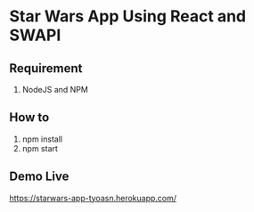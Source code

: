 # Star Wars App Using React and SWAPI

## Requirement
1. NodeJS and NPM

## How to 
1. npm install
2. npm start

## Demo Live
https://starwars-app-tyoasn.herokuapp.com/